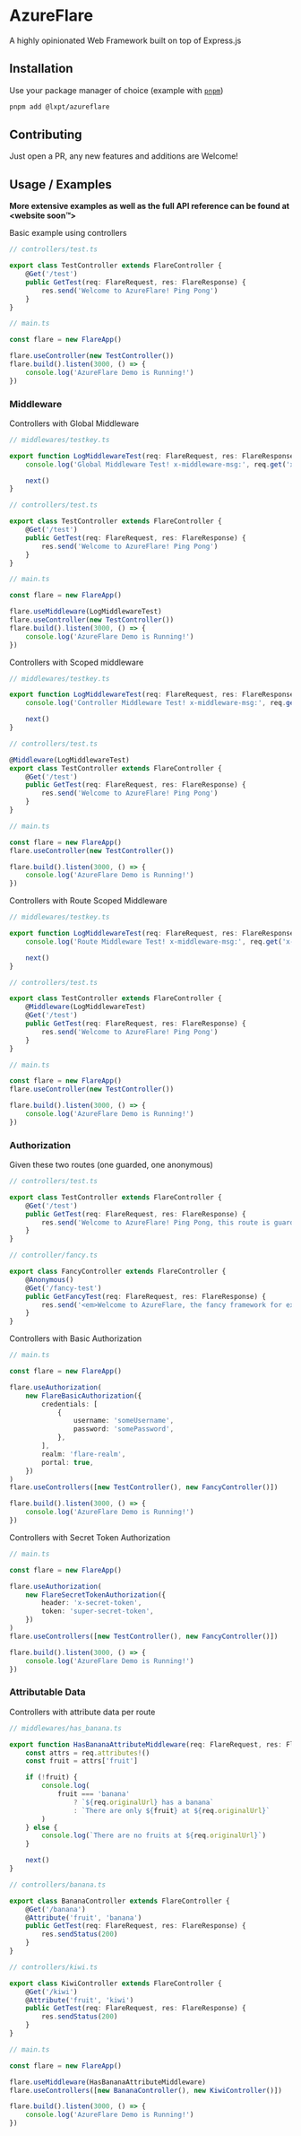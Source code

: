 # AzureFlare

A highly opinionated Web Framework built on top of Express.js

## Installation

Use your package manager of choice (example with [`pnpm`](https://pnpm.io/))

```bash
pnpm add @lxpt/azureflare
```

## Contributing

Just open a PR, any new features and additions are Welcome!

## Usage / Examples

**More extensive examples as well as the full API reference can be found at \<website soon™>**

Basic example using controllers

```typescript
// controllers/test.ts

export class TestController extends FlareController {
	@Get('/test')
	public GetTest(req: FlareRequest, res: FlareResponse) {
		res.send('Welcome to AzureFlare! Ping Pong')
	}
}

// main.ts

const flare = new FlareApp()

flare.useController(new TestController())
flare.build().listen(3000, () => {
	console.log('AzureFlare Demo is Running!')
})
```

### Middleware

Controllers with Global Middleware

```typescript
// middlewares/testkey.ts

export function LogMiddlewareTest(req: FlareRequest, res: FlareResponse, next: FlareNext) {
	console.log('Global Middleware Test! x-middleware-msg:', req.get('x-middleware-msg'))

	next()
}

// controllers/test.ts

export class TestController extends FlareController {
	@Get('/test')
	public GetTest(req: FlareRequest, res: FlareResponse) {
		res.send('Welcome to AzureFlare! Ping Pong')
	}
}

// main.ts

const flare = new FlareApp()

flare.useMiddleware(LogMiddlewareTest)
flare.useController(new TestController())
flare.build().listen(3000, () => {
	console.log('AzureFlare Demo is Running!')
})
```

Controllers with Scoped middleware

```typescript
// middlewares/testkey.ts

export function LogMiddlewareTest(req: FlareRequest, res: FlareResponse, next: FlareNext) {
	console.log('Controller Middleware Test! x-middleware-msg:', req.get('x-middleware-msg'))

	next()
}

// controllers/test.ts

@Middleware(LogMiddlewareTest)
export class TestController extends FlareController {
	@Get('/test')
	public GetTest(req: FlareRequest, res: FlareResponse) {
		res.send('Welcome to AzureFlare! Ping Pong')
	}
}

// main.ts

const flare = new FlareApp()
flare.useController(new TestController())

flare.build().listen(3000, () => {
	console.log('AzureFlare Demo is Running!')
})
```

Controllers with Route Scoped Middleware

```typescript
// middlewares/testkey.ts

export function LogMiddlewareTest(req: FlareRequest, res: FlareResponse, next: FlareNext) {
	console.log('Route Middleware Test! x-middleware-msg:', req.get('x-middleware-msg'))

	next()
}

// controllers/test.ts

export class TestController extends FlareController {
	@Middleware(LogMiddlewareTest)
	@Get('/test')
	public GetTest(req: FlareRequest, res: FlareResponse) {
		res.send('Welcome to AzureFlare! Ping Pong')
	}
}

// main.ts

const flare = new FlareApp()
flare.useController(new TestController())

flare.build().listen(3000, () => {
	console.log('AzureFlare Demo is Running!')
})
```

### Authorization

Given these two routes (one guarded, one anonymous)

```typescript
// controllers/test.ts

export class TestController extends FlareController {
	@Get('/test')
	public GetTest(req: FlareRequest, res: FlareResponse) {
		res.send('Welcome to AzureFlare! Ping Pong, this route is guarded!')
	}
}

// controller/fancy.ts

export class FancyController extends FlareController {
	@Anonymous()
	@Get('/fancy-test')
	public GetFancyTest(req: FlareRequest, res: FlareResponse) {
		res.send('<em>Welcome to AzureFlare, the fancy framework for express!</em>')
	}
}
```

Controllers with Basic Authorization

```typescript
// main.ts

const flare = new FlareApp()

flare.useAuthorization(
	new FlareBasicAuthorization({
		credentials: [
			{
				username: 'someUsername',
				password: 'somePassword',
			},
		],
		realm: 'flare-realm',
		portal: true,
	})
)
flare.useControllers([new TestController(), new FancyController()])

flare.build().listen(3000, () => {
	console.log('AzureFlare Demo is Running!')
})
```

Controllers with Secret Token Authorization

```typescript
// main.ts

const flare = new FlareApp()

flare.useAuthorization(
	new FlareSecretTokenAuthorization({
		header: 'x-secret-token',
		token: 'super-secret-token',
	})
)
flare.useControllers([new TestController(), new FancyController()])

flare.build().listen(3000, () => {
	console.log('AzureFlare Demo is Running!')
})
```

### Attributable Data

Controllers with attribute data per route

```typescript
// middlewares/has_banana.ts

export function HasBananaAttributeMiddleware(req: FlareRequest, res: FlareResponse, next: FlareNext) {
	const attrs = req.attributes!()
	const fruit = attrs['fruit']

	if (!fruit) {
		console.log(
			fruit === 'banana'
				? `${req.originalUrl} has a banana`
				: `There are only ${fruit} at ${req.originalUrl}`
		)
	} else {
		console.log(`There are no fruits at ${req.originalUrl}`)
	}

	next()
}

// controllers/banana.ts

export class BananaController extends FlareController {
	@Get('/banana')
	@Attribute('fruit', 'banana')
	public GetTest(req: FlareRequest, res: FlareResponse) {
		res.sendStatus(200)
	}
}

// controllers/kiwi.ts

export class KiwiController extends FlareController {
	@Get('/kiwi')
	@Attribute('fruit', 'kiwi')
	public GetTest(req: FlareRequest, res: FlareResponse) {
		res.sendStatus(200)
	}
}

// main.ts

const flare = new FlareApp()

flare.useMiddleware(HasBananaAttributeMiddleware)
flare.useControllers([new BananaController(), new KiwiController()])

flare.build().listen(3000, () => {
	console.log('AzureFlare Demo is Running!')
})
```
